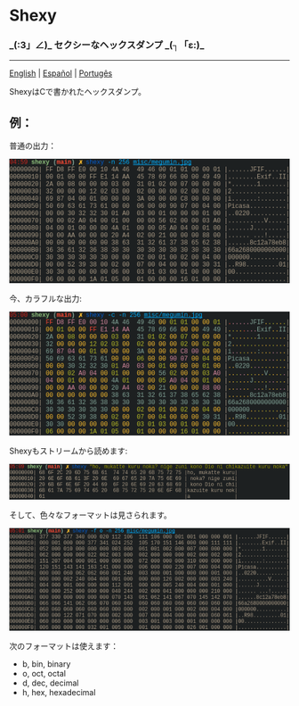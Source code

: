 # Shexy
### \_(:3」∠)\_ セクシーなヘックスダンプ \_(┐「ε:)\_

---

[English](../README.md) | [Español](README-es.md) | [Portugês](README-pt.md)


ShexyはCで書かれたヘックスダンプ。


## 例：


普通の出力：


![Black and white](../images/shexy_bw.png)


今、カラフルな出力:


![Color](../images/shexy_color.png)


Shexyもストリームから読めます:


![Stdin](../images/shexy_stdin.png)


そして、色々なフォーマットは見さられます。


![Octal](../images/shexy_octal.png)


次のフォーマットは使えます：
- b, bin, binary
- o, oct, octal 
- d, dec, decimal
- h, hex, hexadecimal

